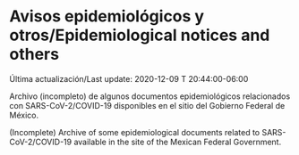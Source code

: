 # Avisos epidemiológicos y otros/Epidemiological notices and others

Última actualización/Last update: 2020-12-09 T 20:44:00-06:00 

Archivo (incompleto) de algunos documentos epidemiológicos relacionados con SARS-CoV-2/COVID-19 disponibles en el sitio del Gobierno Federal de México.

(Incomplete) Archive of some epidemiological documents related to SARS-CoV-2/COVID-19 available in the site of the Mexican Federal Government.
